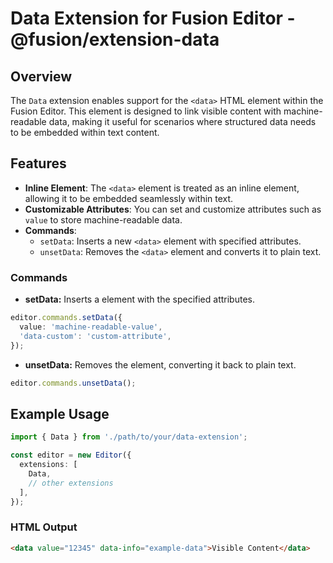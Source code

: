 # Data Extension for Fusion Editor - @fusion/extension-data

## Overview

The `Data` extension enables support for the `<data>` HTML element within the Fusion Editor. This element is designed to link visible content with machine-readable data, making it useful for scenarios where structured data needs to be embedded within text content.

## Features

- **Inline Element**: The `<data>` element is treated as an inline element, allowing it to be embedded seamlessly within text.
- **Customizable Attributes**: You can set and customize attributes such as `value` to store machine-readable data.
- **Commands**:
  - `setData`: Inserts a new `<data>` element with specified attributes.
  - `unsetData`: Removes the `<data>` element and converts it to plain text.

### Commands

- **setData:** Inserts a <data> element with the specified attributes.
```typescript
editor.commands.setData({
  value: 'machine-readable-value',
  'data-custom': 'custom-attribute',
});
```
- **unsetData:** Removes the <data> element, converting it back to plain text.
```typescript
editor.commands.unsetData();
```

## Example Usage

```typescript
import { Data } from './path/to/your/data-extension';

const editor = new Editor({
  extensions: [
    Data,
    // other extensions
  ],
});
```

### HTML Output

```html
<data value="12345" data-info="example-data">Visible Content</data>
```